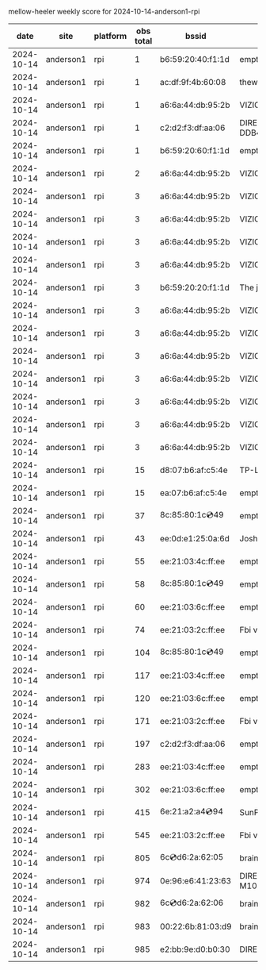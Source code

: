 mellow-heeler weekly score for 2024-10-14-anderson1-rpi

|date|site|platform|obs total|bssid|ssid|
|--|--|--|--|--|--|
|2024-10-14|anderson1|rpi|1|b6:59:20:40:f1:1d|empty_ssid|
|2024-10-14|anderson1|rpi|1|ac:df:9f:4b:60:08|theweef|
|2024-10-14|anderson1|rpi|1|a6:6a:44:db:95:2b|VIZIOCastAudio7807|
|2024-10-14|anderson1|rpi|1|c2:d2:f3:df:aa:06|DIRECT-roku-154-DDB46C|
|2024-10-14|anderson1|rpi|1|b6:59:20:60:f1:1d|empty_ssid|
|2024-10-14|anderson1|rpi|2|a6:6a:44:db:95:2b|VIZIOCastAudio5530|
|2024-10-14|anderson1|rpi|3|a6:6a:44:db:95:2b|VIZIOCastAudio4582|
|2024-10-14|anderson1|rpi|3|a6:6a:44:db:95:2b|VIZIOCastAudio3344|
|2024-10-14|anderson1|rpi|3|a6:6a:44:db:95:2b|VIZIOCastAudio6347|
|2024-10-14|anderson1|rpi|3|a6:6a:44:db:95:2b|VIZIOCastAudio4067|
|2024-10-14|anderson1|rpi|3|b6:59:20:20:f1:1d|The jeffrey|
|2024-10-14|anderson1|rpi|3|a6:6a:44:db:95:2b|VIZIOCastAudio4497|
|2024-10-14|anderson1|rpi|3|a6:6a:44:db:95:2b|VIZIOCastAudio2148|
|2024-10-14|anderson1|rpi|3|a6:6a:44:db:95:2b|VIZIOCastAudio4730|
|2024-10-14|anderson1|rpi|3|a6:6a:44:db:95:2b|VIZIOCastAudio4928|
|2024-10-14|anderson1|rpi|3|a6:6a:44:db:95:2b|VIZIOCastAudio7475|
|2024-10-14|anderson1|rpi|3|a6:6a:44:db:95:2b|VIZIOCastAudio9668|
|2024-10-14|anderson1|rpi|3|a6:6a:44:db:95:2b|VIZIOCastAudio3004|
|2024-10-14|anderson1|rpi|15|d8:07:b6:af:c5:4e|TP-Link_C54F|
|2024-10-14|anderson1|rpi|15|ea:07:b6:af:c5:4e|empty_ssid|
|2024-10-14|anderson1|rpi|37|8c:85:80:1c:cd:49|empty_ssid|
|2024-10-14|anderson1|rpi|43|ee:0d:e1:25:0a:6d|JoshLily|
|2024-10-14|anderson1|rpi|55|ee:21:03:4c:ff:ee|empty_ssid|
|2024-10-14|anderson1|rpi|58|8c:85:80:1c:cd:49|empty_ssid|
|2024-10-14|anderson1|rpi|60|ee:21:03:6c:ff:ee|empty_ssid|
|2024-10-14|anderson1|rpi|74|ee:21:03:2c:ff:ee|Fbi van 13|
|2024-10-14|anderson1|rpi|104|8c:85:80:1c:cd:49|empty_ssid|
|2024-10-14|anderson1|rpi|117|ee:21:03:4c:ff:ee|empty_ssid|
|2024-10-14|anderson1|rpi|120|ee:21:03:6c:ff:ee|empty_ssid|
|2024-10-14|anderson1|rpi|171|ee:21:03:2c:ff:ee|Fbi van 13|
|2024-10-14|anderson1|rpi|197|c2:d2:f3:df:aa:06|empty_ssid|
|2024-10-14|anderson1|rpi|283|ee:21:03:4c:ff:ee|empty_ssid|
|2024-10-14|anderson1|rpi|302|ee:21:03:6c:ff:ee|empty_ssid|
|2024-10-14|anderson1|rpi|415|6e:21:a2:a4:cd:94|SunPower21450|
|2024-10-14|anderson1|rpi|545|ee:21:03:2c:ff:ee|Fbi van 13|
|2024-10-14|anderson1|rpi|805|6c:cd:d6:2a:62:05|braingang2_5GEXT|
|2024-10-14|anderson1|rpi|974|0e:96:e6:41:23:63|DIRECT-63-HP M102 LaserJet|
|2024-10-14|anderson1|rpi|982|6c:cd:d6:2a:62:06|braingang2_2GEXT|
|2024-10-14|anderson1|rpi|983|00:22:6b:81:03:d9|braingang2|
|2024-10-14|anderson1|rpi|985|e2:bb:9e:d0:b0:30|DIRECT-9ED03030|

